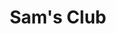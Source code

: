 ---
title: "Sam's Club"
url: /port-saint-lucie/sams-club-southwest-gatlin-boulevard/
shop: Großhandel
---